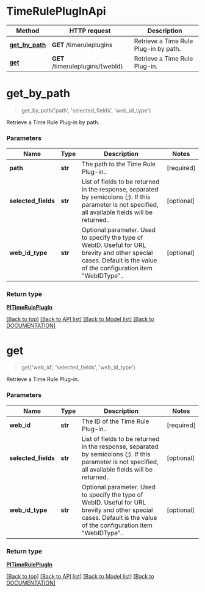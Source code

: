 # TimeRulePlugInApi

Method | HTTP request | Description
------------ | ------------- | -------------
[**get_by_path**](TimeRulePlugInApi.md#getbypath) | **GET** /timeruleplugins | Retrieve a Time Rule Plug-in by path.
[**get**](TimeRulePlugInApi.md#get) | **GET** /timeruleplugins/{webId} | Retrieve a Time Rule Plug-in.


# **get_by_path**
> get_by_path('path', 'selected_fields', 'web_id_type')

Retrieve a Time Rule Plug-in by path.

### Parameters

Name | Type | Description | Notes
------------- | ------------- | ------------- | -------------
 **path** | **str**| The path to the Time Rule Plug-in.. | [required]
 **selected_fields** | **str**| List of fields to be returned in the response, separated by semicolons (;). If this parameter is not specified, all available fields will be returned.. | [optional]
 **web_id_type** | **str**| Optional parameter. Used to specify the type of WebID. Useful for URL brevity and other special cases. Default is the value of the configuration item "WebIDType".. | [optional]


### Return type

[**PITimeRulePlugIn**](../models/PITimeRulePlugIn.md)

[[Back to top]](#) [[Back to API list]](../../DOCUMENTATION.md#documentation-for-api-endpoints) [[Back to Model list]](../../DOCUMENTATION.md#documentation-for-models) [[Back to DOCUMENTATION]](../../DOCUMENTATION.md)

# **get**
> get('web_id', 'selected_fields', 'web_id_type')

Retrieve a Time Rule Plug-in.

### Parameters

Name | Type | Description | Notes
------------- | ------------- | ------------- | -------------
 **web_id** | **str**| The ID of the Time Rule Plug-in.. | [required]
 **selected_fields** | **str**| List of fields to be returned in the response, separated by semicolons (;). If this parameter is not specified, all available fields will be returned.. | [optional]
 **web_id_type** | **str**| Optional parameter. Used to specify the type of WebID. Useful for URL brevity and other special cases. Default is the value of the configuration item "WebIDType".. | [optional]


### Return type

[**PITimeRulePlugIn**](../models/PITimeRulePlugIn.md)

[[Back to top]](#) [[Back to API list]](../../DOCUMENTATION.md#documentation-for-api-endpoints) [[Back to Model list]](../../DOCUMENTATION.md#documentation-for-models) [[Back to DOCUMENTATION]](../../DOCUMENTATION.md)
